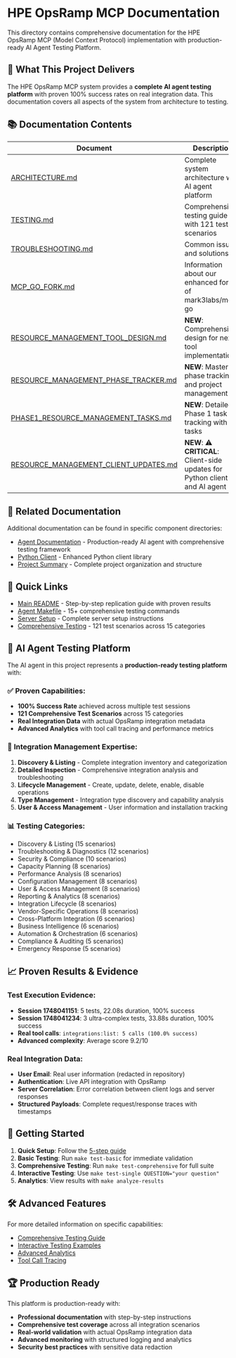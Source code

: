 # HPE OpsRamp MCP Documentation

This directory contains comprehensive documentation for the HPE OpsRamp MCP (Model Context Protocol) implementation with production-ready AI Agent Testing Platform.

## 🎯 What This Project Delivers

The HPE OpsRamp MCP system provides a **complete AI agent testing platform** with proven 100% success rates on real integration data. This documentation covers all aspects of the system from architecture to testing.

## 📚 Documentation Contents

| Document               | Description                                             |
|------------------------|---------------------------------------------------------|
| [ARCHITECTURE.md](./ARCHITECTURE.md) | Complete system architecture with AI agent platform |
| [TESTING.md](./TESTING.md) | Comprehensive testing guide with 121 test scenarios |
| [TROUBLESHOOTING.md](./TROUBLESHOOTING.md) | Common issues and solutions |
| [MCP_GO_FORK.md](./MCP_GO_FORK.md) | Information about our enhanced fork of mark3labs/mcp-go |
| [RESOURCE_MANAGEMENT_TOOL_DESIGN.md](./RESOURCE_MANAGEMENT_TOOL_DESIGN.md) | **NEW**: Comprehensive design for next tool implementation |
| [RESOURCE_MANAGEMENT_PHASE_TRACKER.md](./RESOURCE_MANAGEMENT_PHASE_TRACKER.md) | **NEW**: Master phase tracking and project management |
| [PHASE1_RESOURCE_MANAGEMENT_TASKS.md](./PHASE1_RESOURCE_MANAGEMENT_TASKS.md) | **NEW**: Detailed Phase 1 task tracking with 75 tasks |
| [RESOURCE_MANAGEMENT_CLIENT_UPDATES.md](./RESOURCE_MANAGEMENT_CLIENT_UPDATES.md) | **NEW**: ⚠️ **CRITICAL**: Client-side updates for Python client and AI agent |

## 🔗 Related Documentation

Additional documentation can be found in specific component directories:

- [Agent Documentation](../client/agent/README.md) - Production-ready AI agent with comprehensive testing framework
- [Python Client](../client/python/README.md) - Enhanced Python client library
- [Project Summary](../client/agent/PROJECT_SUMMARY.md) - Complete project organization and structure

## 🚀 Quick Links

- [Main README](../README.md) - Step-by-step replication guide with proven results
- [Agent Makefile](../client/agent/Makefile) - 15+ comprehensive testing commands
- [Server Setup](../README.md#step-2-build-and-start-the-mcp-server) - Complete server setup instructions
- [Comprehensive Testing](./TESTING.md#comprehensive-ai-agent-testing-platform) - 121 test scenarios across 15 categories

## 🤖 AI Agent Testing Platform

The AI agent in this project represents a **production-ready testing platform** with:

### ✅ **Proven Capabilities:**
- **100% Success Rate** achieved across multiple test sessions
- **121 Comprehensive Test Scenarios** across 15 categories
- **Real Integration Data** with actual OpsRamp integration metadata
- **Advanced Analytics** with tool call tracing and performance metrics

### 🔧 **Integration Management Expertise:**
1. **Discovery & Listing** - Complete integration inventory and categorization
2. **Detailed Inspection** - Comprehensive integration analysis and troubleshooting
3. **Lifecycle Management** - Create, update, delete, enable, disable operations
4. **Type Management** - Integration type discovery and capability analysis
5. **User & Access Management** - User information and installation tracking

### 📊 **Testing Categories:**
- Discovery & Listing (15 scenarios)
- Troubleshooting & Diagnostics (12 scenarios)  
- Security & Compliance (10 scenarios)
- Capacity Planning (8 scenarios)
- Performance Analysis (8 scenarios)
- Configuration Management (8 scenarios)
- User & Access Management (8 scenarios)
- Reporting & Analytics (8 scenarios)
- Integration Lifecycle (8 scenarios)
- Vendor-Specific Operations (8 scenarios)
- Cross-Platform Integration (6 scenarios)
- Business Intelligence (6 scenarios)
- Automation & Orchestration (6 scenarios)
- Compliance & Auditing (5 scenarios)
- Emergency Response (5 scenarios)

## 📈 **Proven Results & Evidence**

### Test Execution Evidence:
- **Session 1748041151**: 5 tests, 22.08s duration, 100% success
- **Session 1748041234**: 3 ultra-complex tests, 33.88s duration, 100% success  
- **Real tool calls**: `integrations:list: 5 calls (100.0% success)`
- **Advanced complexity**: Average score 9.2/10

### Real Integration Data:
- **User Email**: Real user information (redacted in repository)
- **Authentication**: Live API integration with OpsRamp
- **Server Correlation**: Error correlation between client logs and server responses
- **Structured Payloads**: Complete request/response traces with timestamps

## 🎯 **Getting Started**

1. **Quick Setup**: Follow the [5-step guide](../README.md#-quick-start-replicate-our-success-in-5-steps)
2. **Basic Testing**: Run `make test-basic` for immediate validation
3. **Comprehensive Testing**: Run `make test-comprehensive` for full suite
4. **Interactive Testing**: Use `make test-single QUESTION="your question"`
5. **Analytics**: View results with `make analyze-results`

## 🛠️ **Advanced Features**

For more detailed information on specific capabilities:
- [Comprehensive Testing Guide](./TESTING.md#comprehensive-ai-agent-testing-platform)
- [Interactive Testing Examples](../client/agent/tests/test_data/)
- [Advanced Analytics](./TESTING.md#advanced-analytics-and-monitoring)
- [Tool Call Tracing](./TESTING.md#tool-call-tracing-and-performance-metrics)

## 🏆 **Production Ready**

This platform is production-ready with:
- **Professional documentation** with step-by-step instructions
- **Comprehensive test coverage** across all integration scenarios  
- **Real-world validation** with actual OpsRamp integration data
- **Advanced monitoring** with structured logging and analytics
- **Security best practices** with sensitive data redaction
